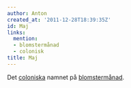 ```yaml
---
author: Anton
created_at: '2011-12-28T18:39:35Z'
id: Maj
links:
  mention:
  - blomstermånad
  - colonisk
title: Maj
---
```


Det [coloniska] namnet på [blomstermånad].

  [coloniska]: colonisk
  [blomstermånad]: blomstermånad
